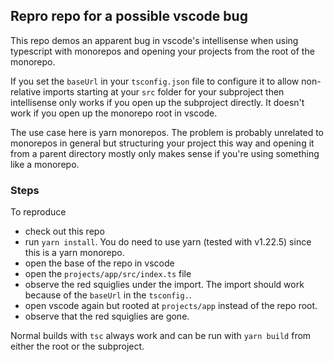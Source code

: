 ## Repro repo for a possible vscode bug

This repo demos an apparent bug in vscode's intellisense when using typescript with monorepos and opening your projects from the root of the monorepo.

If you set the `baseUrl` in your `tsconfig.json` file to configure it to allow non-relative imports starting at your `src` folder for your subproject then intellisense only works if you open up the subproject directly. It doesn't work if you open up the monorepo root in vscode.

The use case here is yarn monorepos. The problem is probably unrelated to monorepos in general but structuring your project this way and opening it from a parent directory mostly only makes sense if you're using something like a monorepo.

### Steps

To reproduce

- check out this repo
- run `yarn install`. You do need to use yarn (tested with v1.22.5) since this is a yarn monorepo.
- open the base of the repo in vscode
- open the `projects/app/src/index.ts` file
- observe the red squiglies under the import. The import should work because of the `baseUrl` in the `tsconfig.`.
- open vscode again but rooted at `projects/app` instead of the repo root.
- observe that the red squiglies are gone.

Normal builds with `tsc` always work and can be run with `yarn build` from either the root or the subproject.
